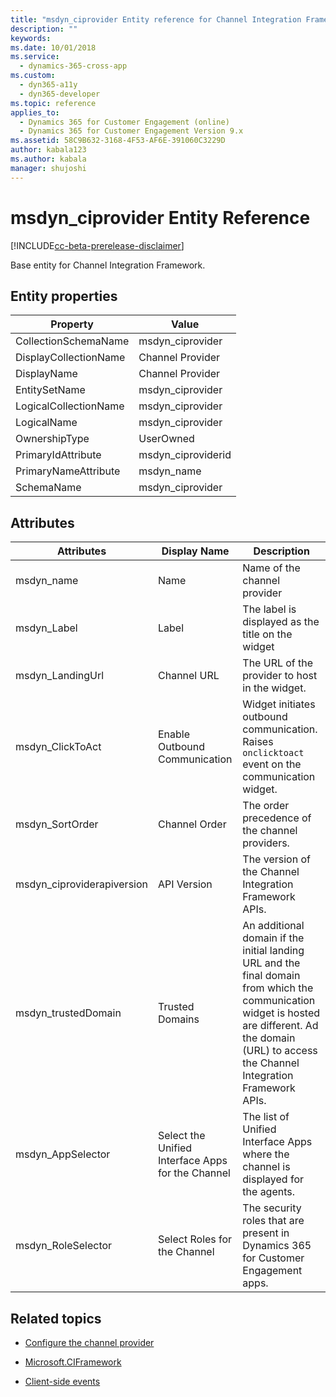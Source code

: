 ```yaml
---
title: "msdyn_ciprovider Entity reference for Channel Integration Framework (CIF) in Dynamics 365 for Customer Engagement apps | Microsoft Docs"
description: ""
keywords: 
ms.date: 10/01/2018
ms.service:
  - dynamics-365-cross-app
ms.custom:
  - dyn365-a11y
  - dyn365-developer
ms.topic: reference
applies_to:
  - Dynamics 365 for Customer Engagement (online)
  - Dynamics 365 for Customer Engagement Version 9.x
ms.assetid: 58C9B632-3168-4F53-AF6E-391060C3229D
author: kabala123
ms.author: kabala
manager: shujoshi
---
```


# msdyn_ciprovider Entity Reference

[!INCLUDE[cc-beta-prerelease-disclaimer](../../../../includes/cc-beta-prerelease-disclaimer.md)]

Base entity for Channel Integration Framework.

## Entity properties

|Property|Value|
|--------|-----|
|CollectionSchemaName|msdyn_ciprovider|
|DisplayCollectionName|Channel Provider|
|DisplayName|Channel Provider|
|EntitySetName|msdyn_ciprovider|
|LogicalCollectionName|msdyn_ciprovider|
|LogicalName|msdyn_ciprovider|
|OwnershipType|UserOwned|
|PrimaryIdAttribute|msdyn_ciproviderid|
|PrimaryNameAttribute|msdyn_name|
|SchemaName|msdyn_ciprovider|

## Attributes

| Attributes | Display Name | Description |
|------------|----------------------|-------------|
| msdyn_name | Name | Name of the channel provider |
| msdyn_Label | Label | The label is displayed as the title on the widget |
| msdyn_LandingUrl | Channel URL | The URL of the provider to host in the widget. |
| msdyn_ClickToAct | Enable Outbound Communication | Widget initiates outbound communication. Raises `onclicktoact` event on the communication widget.|
| msdyn_SortOrder| Channel Order | The order precedence of the channel providers. |
| msdyn_ciproviderapiversion | API Version  | The version of the Channel Integration Framework APIs. |
| msdyn_trustedDomain  | Trusted Domains | An additional domain if the initial landing URL and the final domain from which the communication widget is hosted are different. Ad the domain (URL) to access the Channel Integration Framework APIs.|
| msdyn_AppSelector | Select the Unified Interface Apps for the Channel | The list of Unified Interface Apps where the channel is displayed for the agents. |
| msdyn_RoleSelector | Select Roles for the Channel | The security roles that are present in Dynamics 365 for Customer Engagement apps.|

## Related topics

- [Configure the channel provider](../../configure-channel-provider-channel-integration-framework.md)

- [Microsoft.CIFramework](../microsoft-ciframework.md)

- [Client-side events](../client-side-events.md)


